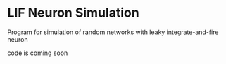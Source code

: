 # LIF Neuron Simulation

Program for simulation of random networks with leaky integrate-and-fire neuron

code is coming soon
